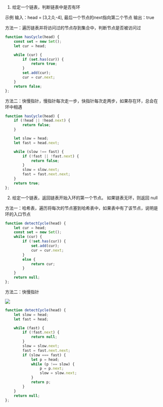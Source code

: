 1. 给定一个链表，判断链表中是否有环

示例
输入：head = [3,2,0,-4], 最后一个节点的next指向第二个节点
输出：true

方法一：遍历链表并将访问过的节点存到集合中，判断节点是否被访问过

```js
function hasCycle(head) {
    const set = new Set();
    let cur = head;

    while (cur) {
        if (set.has(cur)) {
            return true;
        }
        set.add(cur);
        cur = cur.next;
    }
    return false;
};
```

方法二：快慢指针，慢指针每次走一步，快指针每次走两步，如果存在环，总会在环中相遇

```js
function hasCycle(head) {
    if (!head || !head.next) {
        return false;
    }

    let slow = head;
    let fast = head.next;

    while (slow !== fast) {
        if (!fast || !fast.next) {
            return false;
        }
        slow = slow.next;
        fast = fast.next.next;
    }
    return true;
};
```

2. 给定一个链表，返回链表开始入环的第一个节点。 如果链表无环，则返回 null

方法一：哈希表，遍历将每次的节点塞到哈希表中，如果表中有了该节点，说明是环的入口节点

```js
function detectCycle(head) {
    let cur = head;
    const set = new Set();
    while (cur) {
        if (!set.has(cur)) {
            set.add(cur);
            cur = cur.next;
        }
        else {
            return cur;
        }
    }
    return null;
};
```

方法二：快慢指针

![](https://assets.leetcode-cn.com/solution-static/142/142_fig1.png)

```js
function detectCycle(head) {
    let slow = head;
    let fast = head;

    while (fast) {
        if (!fast.next) {
            return null;
        }
        slow = slow.next;
        fast = fast.next.next;
        if (slow === fast) {
            let p = head;
            while (p !== slow) {
                p = p.next;
                slow = slow.next;
            }
            return p;
        }
    }
    return null;
};
```